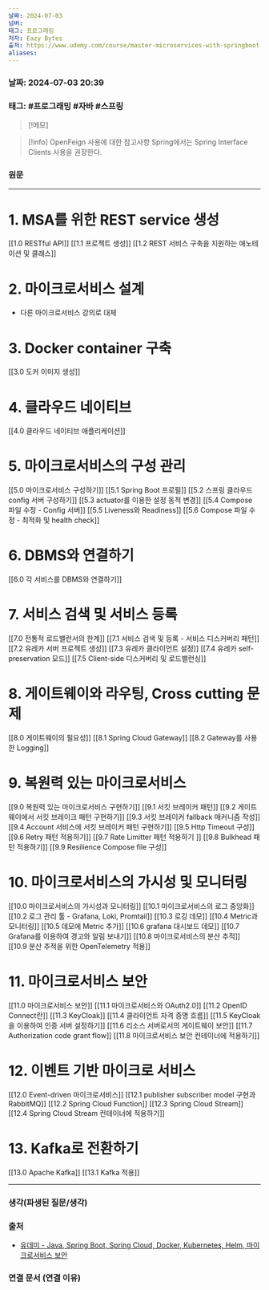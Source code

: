 ```yaml
---
날짜: 2024-07-03
넘버: 
태그: 프로그래밍
저자: Eazy Bytes
출처: https://www.udemy.com/course/master-microservices-with-springboot-docker-kubernetes-korean/
aliases:
---
```

### 날짜:  2024-07-03 20:39

### 태그: #프로그래밍 #자바 #스프링

>[!메모]
>

> [!info] OpenFeign 사용에 대한 참고사항
> Spring에서는 Spring Interface Clients 사용을 권장한다.

### 원문
---
# 1. MSA를 위한 REST service 생성
[[1.0  RESTful API]]
[[1.1 프로젝트 생성]]
[[1.2 REST 서비스 구축을 지원하는 애노테이션 및 클래스]]
# 2. 마이크로서비스 설계
- 다른 마이크로서비스 강의로 대체
# 3. Docker container 구축
[[3.0 도커 이미지 생성]]
# 4. 클라우드 네이티브 
[[4.0 클라우드 네이티브 애플리케이션]]
# 5. 마이크로서비스의 구성 관리
[[5.0 마이크로서비스 구성하기]]
[[5.1 Spring Boot 프로필]]
[[5.2 스프링 클라우드 config 서버 구성하기]]
[[5.3 actuator를 이용한 설정 동적 변경]]
[[5.4 Compose 파일 수정 - Config 서버]]
[[5.5 Liveness와 Readiness]]
[[5.6 Compose 파일 수정 - 최적화 및 health check]]
# 6. DBMS와 연결하기
[[6.0 각 서비스를 DBMS와 연결하기]]
# 7. 서비스 검색 및 서비스 등록
[[7.0 전통적 로드밸런서의 한계]]
[[7.1 서비스 검색 및 등록 - 서비스 디스커버리 패턴]]
[[7.2 유레카 서버 프로젝트 생성]]
[[7.3 유레카 클라이언트 설정]]
[[7.4 유레카 self-preservation 모드]]
[[7.5 Client-side 디스커버리 및 로드밸런싱]]
# 8. 게이트웨이와 라우팅, Cross cutting 문제
[[8.0 게이트웨이의 필요성]]
[[8.1 Spring Cloud Gateway]]
[[8.2 Gateway를 사용한 Logging]]
# 9. 복원력 있는 마이크로서비스
[[9.0 복원력 있는 마이크로서비스 구현하기]]
[[9.1 서킷 브레이커 패턴]]
[[9.2 게이트웨이에서 서킷 브레이크 패턴 구현하기]]
[[9.3 서킷 브레이커 fallback 매커니즘 작성]]
[[9.4 Account 서비스에 서킷 브레이커 패턴 구현하기]]
[[9.5 Http Timeout 구성]]
[[9.6 Retry 패턴 적용하기]]
[[9.7 Rate Limitter 패턴 적용하기 ]]
[[9.8 Bulkhead 패턴 적용하기]]
[[9.9 Resilience Compose file 구성]]
# 10. 마이크로서비스의 가시성 및 모니터링
[[10.0 마이크로서비스의 가시성과 모니터링]]
[[10.1 마이크로서비스의 로그 중앙화]]
[[10.2 로그 관리 툴 - Grafana, Loki, Promtail]]
[[10.3 로깅 데모]]
[[10.4 Metric과 모니터링]]
[[10.5 데모에 Metric 추가]]
[[10.6 grafana 대시보드 데모]]
[[10.7 Grafana를 이용하여 경고와 알림 보내기]]
[[10.8 마이크로서비스의 분산 추적]]
[[10.9 분산 추적을 위한 OpenTelemetry 적용]]
# 11. 마이크로서비스 보안
[[11.0 마이크로서비스 보안]]
[[11.1 마이크로서비스와 OAuth2.0]]
[[11.2 OpenID Connect란]]
[[11.3 KeyCloak]]
[[11.4 클라이언트 자격 증명 흐름]]
[[11.5 KeyCloak을 이용하여 인증 서버 설정하기]]
[[11.6 리소스 서버로서의 게이트웨이 보안]]
[[11.7 Authorization code grant flow]]
[[11.8 마이크로서비스 보안 컨테이너에 적용하기]]
# 12. 이벤트 기반 마이크로 서비스
[[12.0 Event-driven 마이크로서비스]]
[[12.1 publisher subscriber model 구현과 RabbitMQ]]
[[12.2 Spring Cloud Function]]
[[12.3 Spring Cloud Stream]]
[[12.4 Spring Cloud Stream 컨테이너에 적용하기]]
# 13. Kafka로 전환하기
[[13.0 Apache Kafka]]
[[13.1 Kafka 적용]]

---
### 생각(파생된 질문/생각)

### 출처
- [유데미 - Java, Spring Boot, Spring Cloud, Docker, Kubernetes, Helm, 마이크로서비스 보안](https://www.udemy.com/course/master-microservices-with-springboot-docker-kubernetes-korean/)

### 연결 문서 (연결 이유)
